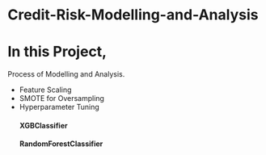 # Credit-Risk-Modelling-and-Analysis


# In this Project, 
 Process of Modelling and Analysis.
- Feature Scaling
- SMOTE for Oversampling
- Hyperparameter Tuning
  #### XGBClassifier
  #### RandomForestClassifier
